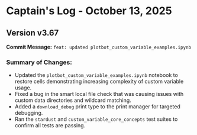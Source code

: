 # Captain's Log - October 13, 2025

## Version v3.67

**Commit Message:** `feat: updated plotbot_custom_variable_examples.ipynb`

### Summary of Changes:
- Updated the `plotbot_custom_variable_examples.ipynb` notebook to restore cells demonstrating increasing complexity of custom variable usage.
- Fixed a bug in the smart local file check that was causing issues with custom data directories and wildcard matching.
- Added a `download_debug` print type to the print manager for targeted debugging.
- Ran the `stardust` and `custom_variable_core_concepts` test suites to confirm all tests are passing.
